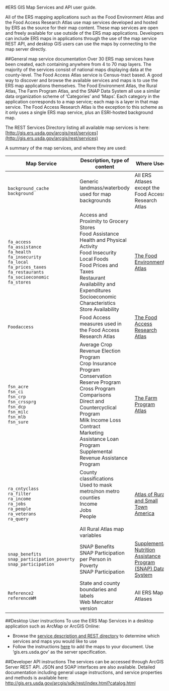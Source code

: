 #ERS GIS Map Services and API user guide.

All of the ERS mapping applications such as the Food Environment Atlas and the Food Access Research Atlas use map services developed and hosted by ERS as the source for their map content.  These map services are open and freely available for use outside of the ERS map applications.  Developers can include ERS maps in applications through the use of the map service REST API, and desktop GIS users can use the maps by connecting to the map server directly.

##General map service documentation
Over 30 ERS map services have been created, each containing anywhere from 4 to 70 map layers. The majority of the services consist of national maps displaying data at the county-level.  The Food Access Atlas service is Census-tract based.  A good way to discover and browse the available services and maps is to use the ERS map applications themselves.  The Food Environment Atlas, the Rural Atlas, The Farm Program Atlas, and the SNAP Data System all use a similar data organization scheme of ‘Categories’ and ‘Maps’.  Each category in the application corresponds to a map service; each map is a layer in that map service.  The Food Access Research Atlas is the exception to this scheme as it only uses a single ERS map service, plus an ESRI-hosted background map.

The REST Services Directory listing all available map services is here:  [http://gis.ers.usda.gov/arcgis/rest/services](http://gis.ers.usda.gov/arcgis/rest/services)

A summary of the map services, and where they are used:

|Map Service | Description, type of content |	Where Used |
| ---------- | ---------------------------- | ---------- |
|`background_cache`<br>`background` | Generic landmass/waterbody used for map backgrounds | All ERS Atlases except the Food Access Research Atlas |
|`fa_access`<br>`fa_assistance`<br>`fa_health`<br>`fa_insecurity`<br>`fa_local`<br>`fa_prices_taxes`<br>`fa_restaurants` <br>`fa_socioeconomic`<br>`fa_stores` | Access and Proximity to Grocery Stores<br>Food Assistance<br>Health and Physical Activity<br>Food Insecurity<br>Local Foods<br>Food Prices and Taxes<br>Restaurant Availability and Expenditures<br>Socioeconomic Characteristics<br>Store Availability | [The Food Environment Atlas](http://ers.usda.gov/data-products/food-environment-atlas.aspx) |
|`Foodaccess` |	Food Access measures used in the Food Access Research Atlas | [The Food Access Research Atlas](http://ers.usda.gov/data-products/food-access-research-atlas.aspx) |
|`fsn_acre`<br>`fsn_ci`<br>`fsn_crp`<br>`fsn_crssprg`<br>`fsn_dcp`<br>`fsn_milc`<br>`fsn_mlb`<br>`fsn_sure` | Average Crop Revenue Election Program<br>Crop Insurance Program<br>Conservation Reserve Program<br>Cross Program Comparisons<br>Direct and Countercyclical Program<br>Milk Income Loss Contract<br>Marketing Assistance Loan Program<br>Supplemental Revenue Assistance Program | [The Farm Program Atlas](http://ers.usda.gov/data-products/farm-program-atlas.aspx) |
|`ra_cntyclass`<br>`ra_filter`<br>`ra_income`<br>`ra_jobs`<br>`ra_people`<br>`ra_veterans`<br>`ra_query` | County classifications<br>Used to mask metro/non metro counties<br>Income<br>Jobs<br>People<br><br>All Rural Atlas map variables | [Atlas of Rural and Small Town America](http://ers.usda.gov/data-products/atlas-of-rural-and-small-town-america.aspx) |
|`snap_benefits`<br>`snap_participation_poverty`<br>`snap_participation` | SNAP Benefits<br>SNAP Participation per Person in Poverty<br>SNAP Participation | [Supplemental Nutrition Assistance Program (SNAP) Data System](http://ers.usda.gov/data-products/supplemental-nutrition-assistance-program-(snap)-data-system.aspx) |
|`Reference2`<br>`referenceWM` | State and county boundaries and labels<br>Web Mercator version	| All ERS Map Atlases |

##Desktop User instructions
To use the ERS Map Services in a desktop application such as ArcMap or ArcGIS Online:
* Browse the [service description and REST directory](http://gis.ers.usda.gov/arcgis/rest) to determine which services and maps you would like to use
* Follow the instructions [here](http://resources.arcgis.com/en/help/main/10.1/index.html#/Adding_ArcGIS_for_Server_map_services/00sp00000019000000/) to add the maps to your document.  Use ‘gis.ers.usda.gov’ as the server specification.

##Developer API instructions
The services can be accessed through ArcGIS Server REST API.  JSON and SOAP interfaces are also available.   Detailed documentation including general usage instructions, and service properties and methods is available here: 
http://gis.ers.usda.gov/arcgis/sdk/rest/index.html?catalog.html


